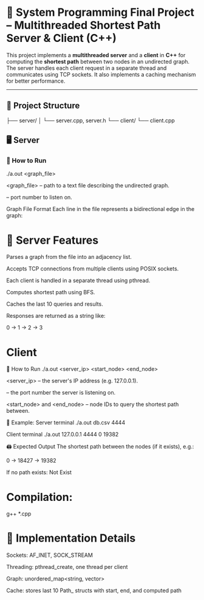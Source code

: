 # 🧠 System Programming Final Project – Multithreaded Shortest Path Server & Client (C++)

This project implements a **multithreaded server** and a **client** in **C++** for computing the **shortest path** between two nodes in an undirected graph. The server handles each client request in a separate thread and communicates using TCP sockets. It also implements a caching mechanism for better performance.

---

## 📁 Project Structure

├── server/
│   └── server.cpp, server.h
└── client/
    └── client.cpp

## 🖥️ Server

### 🔧 How to Run

./a.out <graph_file> <port>

<graph_file> – path to a text file describing the undirected graph.

<port> – port number to listen on.


 Graph File Format
Each line in the file represents a bidirectional edge in the graph:
<node1> <node2>

# 🧩 Server Features
Parses a graph from the file into an adjacency list.

Accepts TCP connections from multiple clients using POSIX sockets.

Each client is handled in a separate thread using pthread.

Computes shortest path using BFS.

Caches the last 10 queries and results.

Responses are returned as a string like:

0 -> 1 -> 2 -> 3

# Client
🔧 How to Run
./a.out <server_ip> <port> <start_node> <end_node>

<server_ip> – the server's IP address (e.g. 127.0.0.1).

<port> – the port number the server is listening on.

<start_node> and <end_node> – node IDs to query the shortest path between.

🧾 Example:
Server terminal
./a.out db.csv 4444

Client terminal
./a.out 127.0.0.1 4444 0 19382

🖨️ Expected Output
The shortest path between the nodes (if it exists), e.g.:

0 -> 18427 -> 19382

If no path exists:
Not Exist

# Compilation:
g++ *.cpp

# 🧠 Implementation Details
Sockets: AF_INET, SOCK_STREAM

Threading: pthread_create, one thread per client

Graph: unordered_map<string, vector<string>>

Cache: stores last 10 Path_ structs with start, end, and computed path


